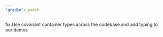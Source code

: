 ```yaml
---
"gradio": patch
---
```


fix:Use covariant container types across the codebase and add typing to our demos

